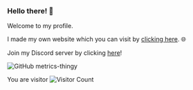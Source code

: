 ### Hello there! 👋
Welcome to my profile.

I made my own website which you can visit by [clicking here](https://red78massive1573.github.io/). 🌐

Join my Discord server by clicking [here](https://discord.gg/DG6rghU525)!

![GitHub metrics-thingy](https://github-readme-stats.vercel.app/api?username=red78massive1573&count_private=true&show_icons=true&bg_color=30,1e90ff,1e30ff&title_color=fff&text_color=fff&icon_color=fff)

You are visitor ![Visitor Count](https://profile-counter.glitch.me/red78massive1573/count.svg)

